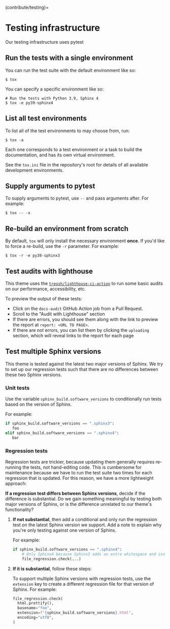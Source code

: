 (contribute/testing)=

# Testing infrastructure

Our testing infrastructure uses pytest

## Run the tests with a single environment

You can run the test suite with the default environment like so:

```console
$ tox
```

You can specify a specific environment like so:

```console
# Run the tests with Python 3.9, Sphinx 4
$ tox -e py39-sphinx4
```

## List all test environments

To list all of the test environments to may choose from, run:

```console
$ tox -a
```

Each one corresponds to a test environment or a task to build the documentation, and has its own virtual environment.

See the `tox.ini` file in the repository's root for details of all available development environments.

## Supply arguments to pytest

To supply arguments to pytest, use `--` and pass arguments after.
For example:

```console
$ tox -- -x
```

## Re-build an environment from scratch

By default, `tox` will only install the necessary environment **once**.
If you'd like to force a re-build, use the `-r` parameter. For example:

```console
$ tox -r -e py38-sphinx3
```

## Test audits with lighthouse

This theme uses the [`treosh/lighthouse-ci-action`](https://github.com/treosh/lighthouse-ci-action) to run some basic audits on our performance, accessibility, etc.

To preview the output of these tests:

- Click on the `docs-audit` GitHub Action job from a Pull Request.
- Scroll to the "Audit with Lighthouse" section
- If there are errors, you should see them along with the link to preview the report at `report: <URL TO PAGE>`.
- If there are not errors, you can list them by clicking the `uploading` section, which will reveal links to the report for each page

## Test multiple Sphinx versions

This theme is tested against the latest two major versions of Sphinx.
We try to set up our regression tests such that there are no differences between these two Sphinx versions.

### Unit tests

Use the variable `sphinx_build.software_versions` to conditionally run tests based on the version of Sphinx.

For example:

```python
if sphinx_build.software_versions == ".sphinx3":
   foo
elif sphinx_build.software_versions == ".sphinx4":
   bar
```

### Regression tests

Regression tests are trickier, because updating them generally requires re-running the tests, not hand-editing code.
This is cumbersome for maintenance because we have to run the test suite two times for each regression that is updated.
For this reason, we have a more lightweight approach:

**If a regression test differs between Sphinx versions**, decide if the difference is substantial.
Do we gain something meaningful by testing both major versions of Sphinx, or is the difference unrelated to our theme's functionality?

1. **If not substantial**, then add a conditional and only run the regression test on the latest Sphinx version we support.
   Add a note to explain why you're only testing against one version of Sphinx.

   For example:

   ```python
   if sphinx_build.software_versions == ".sphinx4":
       # Only Sphinx4 because Sphinx3 adds an extra whitespace and isn't important
       file_regression.check(...)
   ```

2. **If it is substantial**, follow these steps:

   To support multiple Sphinx versions with regression tests, use the `extension` key to create a different regression file for that version of Sphinx.
   For example:

   ```python
   file_regression.check(
     html.prettify(),
     basename="foo",
     extension=f"{sphinx_build.software_versions}.html",
     encoding="utf8",
   )
   ```
